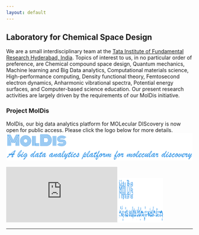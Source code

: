 ```yaml
---
layout: default
---
```


## Laboratory for Chemical Space Design
We are a small interdisciplinary team at the [Tata Institute of Fundamental Research Hyderabad, India](https://www.tifrh.res.in/). Topics of interest to us, in no particular order of preference, are Chemical compound space design, Quantum mechanics, Machine learning and Big Data analytics, Computational materials science, High-performance computing, Density functional theory, Femtosecond electron dynamics, Anharmonic vibrational spectra, Potential energy surfaces, and Computer-based science education. Our present research activities are largely driven by the requirements of our MolDis initiative.

### Project MolDis
MolDis, our big data analytics platform for MOLecular DIScovery is now open for public access. Please click the logo below for more details.
[![MolDis](assets/img/MolDis.png)](https://moldis.tifrh.res.in/index.html)

![](https://moldis.tifrh.res.in/index.html)
<img src="assets/img/MolDis.png"  width="120" height="120">
 
* * *


